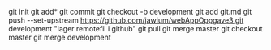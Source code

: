 git init
git add*
git commit
git checkout -b development
git add git.md
git push --set-upstream https://github.com/jawium/webAppOppgave3.git development
"lager remotefil i github"
git pull
git merge master
git checkout master
git merge development